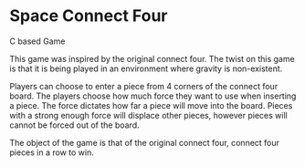 # Space Connect Four
C based Game

This game was inspired by the original connect four. The twist on this game is that it is being played in an environment where gravity is non-existent. 

Players can choose to enter a piece from 4 corners of the connect four board. The players choose how much force they want to use when inserting a piece. The force dictates how far a piece will move into the board. Pieces with a strong enough force will displace other pieces, however pieces will cannot be forced out of the board.

The object of the game is that of the original connect four, connect four pieces in a row to win. 

